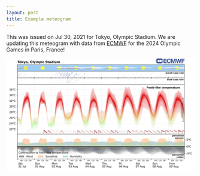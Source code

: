 ```yaml
---
layout: post
title: Example meteogram
---
```


This was issued on Jul 30, 2021 for Tokyo, Olympic Stadium.
We are updating this meteogram with data from [ECMWF](https://ecmwf.int)
for the 2024 Olympic Games in Paris, France!

![Example meteogram](images/tokyo_heatforecast.jpg)
